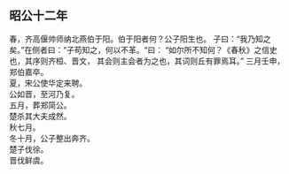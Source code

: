 ## 昭公十二年

春，齐高偃帅师纳北燕伯于阳。伯于阳者何？公子阳生也。
子曰：“我乃知之矣。”在侧者曰：“子苟知之，何以不革。“曰：
“如尔所不知何？《春秋》之信史也，其序则齐桓、晋文，
其会则主会者为之也，其词则丘有罪焉耳。”
三月壬申，郑伯嘉卒。  
夏，宋公使华定来聘。  
公如晋，至河乃复。  
五月，葬郑简公。  
楚杀其大夫成然。  
秋七月。  
冬十月，公子整出奔齐。  
楚子伐徐。  
晋伐鲜虞。  

